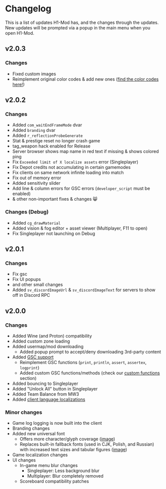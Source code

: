 # Changelog

This is a list of updates H1-Mod has, and the changes through the updates. New updates will be prompted via a popup in the main menu when you open H1-Mod.

## v2.0.3

### Changes
- Fixed custom images
- Reimplement original color codes & add new ones ([find the color codes here!](colorcodes.md))

## v2.0.2

### Changes
- Added `com_waitEndFrameMode` dvar
- Added `branding` dvar
- Added `r_reflectionProbeGenerate`
- Stat & prestige reset no longer crash game
- tag_weapon hack enabled for Release
- Server browser shows map name in red text if missing & shows colored ping
- Fix `Exceeded limit of X localize assets` error (Singleplayer)
- Fix Depot credits not accumulating in certain gamemodes
- Fix clients on same network infinite loading into match
- Fix out of memory error
- Added sensitivity slider
- Add line & column errors for GSC errors (`developer_script` must be enabled)
- & other non-important fixes & changes 😸 

### Changes (Debug)
- Added `cg_drawMaterial`
- Added vision & fog editor + asset viewer (Multiplayer, F11 to open)
- Fix Singleplayer not launching on Debug

## v2.0.1

### Changes
- Fix gsc
- Fix UI popups
- and other small changes
- Added `sv_discordImageUrl` & `sv_discordImageText` for servers to show off in Discord RPC

## v2.0.0

### Changes
* Added Wine (and Proton) compatibility
* Added custom zone loading
* Added usermap/mod downloading
    * Added popup prompt to accept/deny downloading 3rd-party content
* Added [GSC support](gsc-load-script)
    * Reimplement GSC functions (`print`, `println`, `assert`, `assertex`, `logprint`)
    * Added custom GSC functions/methods (check our [custom functions](gsc-scripting-syntax#custom-functions) section)
* Added bouncing to Singleplayer
* Added "Unlock All" button in Singleplayer
* Added Team Balance from MW3
* Added [client language localizations](languages)

### Minor changes
* Game log logging is now built into the client
* Branding changes
* Added new universal font
    * Offers more character/glyph coverage ([image](https://user-images.githubusercontent.com/13555921/180659375-fa84e52f-ac9a-43c7-8541-920de4c9e0c2.png))
    * Replaces built-in fallback fonts (used in CJK, Polish, and Russian) with increased text sizes and tabular figures ([image](https://i.imgur.com/XKVom9m.png))
* Game localization changes
* UI changes
    * In-game menu blur changes
        * Singleplayer: Less background blur
        * Multiplayer: Blur completely removed
    * Scoreboard compatibility patches
